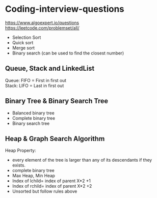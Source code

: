 # Coding-interview-questions
https://www.algoexpert.io/questions  
https://leetcode.com/problemset/all/
- Selection Sort
- Quick sort
- Merge sort
- Binary search (can be used to find the closest number)

## Queue, Stack and LinkedList  
Queue: FIFO = First in first out  
Stack: LIFO = Last in first out

## Binary Tree & Binary Search Tree  
- Balanced binary tree
- Complete binary tree
- Binary search tree

## Heap & Graph Search Algorithm  

Heap Property:  
- every element of the tree is larger than any of its descendants if they exists.
- complete binary tree
- Max Heap, Min Heap
- Index of lchild= index of parent X*2 +1
- Index of rchild= index of parent X*2 +2
- Unsorted but follow rules above

